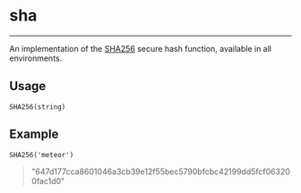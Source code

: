 # sha
***

An implementation of the [SHA256](https://en.wikipedia.org/wiki/SHA-2) secure hash function, available in all environments.

## Usage

`SHA256(string)`

## Example

`SHA256('meteor')`

> "647d177cca8601046a3cb39e12f55bec5790bfcbc42199dd5fcf063200fac1d0"

